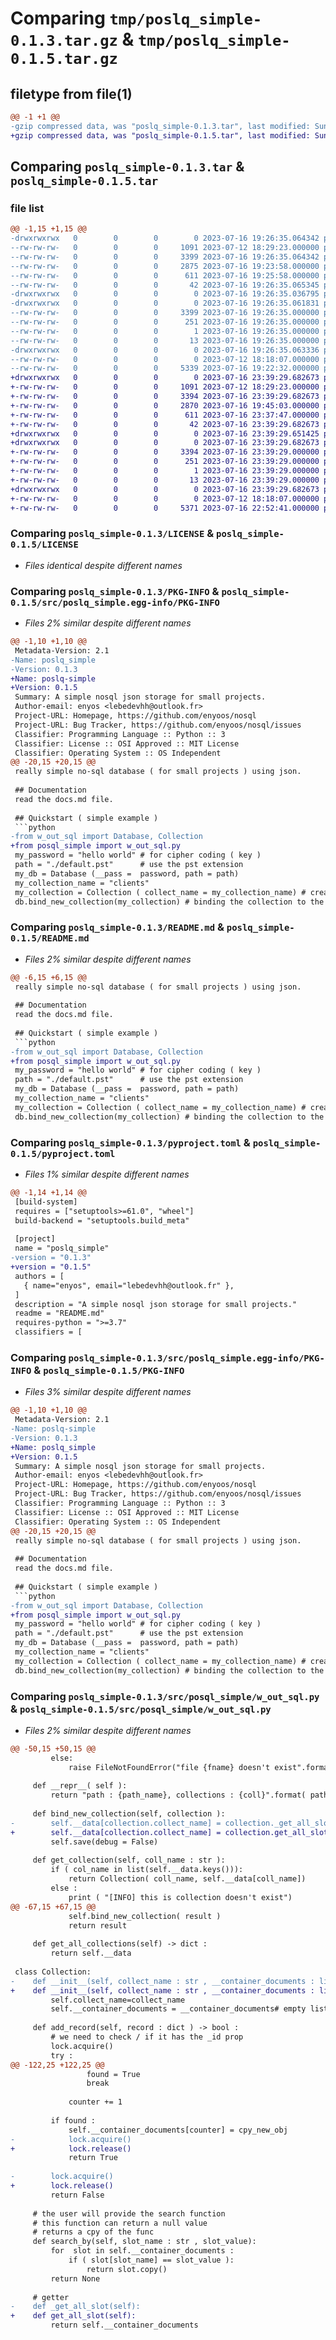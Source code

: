 # Comparing `tmp/poslq_simple-0.1.3.tar.gz` & `tmp/poslq_simple-0.1.5.tar.gz`

## filetype from file(1)

```diff
@@ -1 +1 @@
-gzip compressed data, was "poslq_simple-0.1.3.tar", last modified: Sun Jul 16 19:26:35 2023, max compression
+gzip compressed data, was "poslq_simple-0.1.5.tar", last modified: Sun Jul 16 23:39:29 2023, max compression
```

## Comparing `poslq_simple-0.1.3.tar` & `poslq_simple-0.1.5.tar`

### file list

```diff
@@ -1,15 +1,15 @@
-drwxrwxrwx   0        0        0        0 2023-07-16 19:26:35.064342 poslq_simple-0.1.3/
--rw-rw-rw-   0        0        0     1091 2023-07-12 18:29:23.000000 poslq_simple-0.1.3/LICENSE
--rw-rw-rw-   0        0        0     3399 2023-07-16 19:26:35.064342 poslq_simple-0.1.3/PKG-INFO
--rw-rw-rw-   0        0        0     2875 2023-07-16 19:23:58.000000 poslq_simple-0.1.3/README.md
--rw-rw-rw-   0        0        0      611 2023-07-16 19:25:58.000000 poslq_simple-0.1.3/pyproject.toml
--rw-rw-rw-   0        0        0       42 2023-07-16 19:26:35.065345 poslq_simple-0.1.3/setup.cfg
-drwxrwxrwx   0        0        0        0 2023-07-16 19:26:35.036795 poslq_simple-0.1.3/src/
-drwxrwxrwx   0        0        0        0 2023-07-16 19:26:35.061831 poslq_simple-0.1.3/src/poslq_simple.egg-info/
--rw-rw-rw-   0        0        0     3399 2023-07-16 19:26:35.000000 poslq_simple-0.1.3/src/poslq_simple.egg-info/PKG-INFO
--rw-rw-rw-   0        0        0      251 2023-07-16 19:26:35.000000 poslq_simple-0.1.3/src/poslq_simple.egg-info/SOURCES.txt
--rw-rw-rw-   0        0        0        1 2023-07-16 19:26:35.000000 poslq_simple-0.1.3/src/poslq_simple.egg-info/dependency_links.txt
--rw-rw-rw-   0        0        0       13 2023-07-16 19:26:35.000000 poslq_simple-0.1.3/src/poslq_simple.egg-info/top_level.txt
-drwxrwxrwx   0        0        0        0 2023-07-16 19:26:35.063336 poslq_simple-0.1.3/src/posql_simple/
--rw-rw-rw-   0        0        0        0 2023-07-12 18:18:07.000000 poslq_simple-0.1.3/src/posql_simple/__init__.py
--rw-rw-rw-   0        0        0     5339 2023-07-16 19:22:32.000000 poslq_simple-0.1.3/src/posql_simple/w_out_sql.py
+drwxrwxrwx   0        0        0        0 2023-07-16 23:39:29.682673 poslq_simple-0.1.5/
+-rw-rw-rw-   0        0        0     1091 2023-07-12 18:29:23.000000 poslq_simple-0.1.5/LICENSE
+-rw-rw-rw-   0        0        0     3394 2023-07-16 23:39:29.682673 poslq_simple-0.1.5/PKG-INFO
+-rw-rw-rw-   0        0        0     2870 2023-07-16 19:45:03.000000 poslq_simple-0.1.5/README.md
+-rw-rw-rw-   0        0        0      611 2023-07-16 23:37:47.000000 poslq_simple-0.1.5/pyproject.toml
+-rw-rw-rw-   0        0        0       42 2023-07-16 23:39:29.682673 poslq_simple-0.1.5/setup.cfg
+drwxrwxrwx   0        0        0        0 2023-07-16 23:39:29.651425 poslq_simple-0.1.5/src/
+drwxrwxrwx   0        0        0        0 2023-07-16 23:39:29.682673 poslq_simple-0.1.5/src/poslq_simple.egg-info/
+-rw-rw-rw-   0        0        0     3394 2023-07-16 23:39:29.000000 poslq_simple-0.1.5/src/poslq_simple.egg-info/PKG-INFO
+-rw-rw-rw-   0        0        0      251 2023-07-16 23:39:29.000000 poslq_simple-0.1.5/src/poslq_simple.egg-info/SOURCES.txt
+-rw-rw-rw-   0        0        0        1 2023-07-16 23:39:29.000000 poslq_simple-0.1.5/src/poslq_simple.egg-info/dependency_links.txt
+-rw-rw-rw-   0        0        0       13 2023-07-16 23:39:29.000000 poslq_simple-0.1.5/src/poslq_simple.egg-info/top_level.txt
+drwxrwxrwx   0        0        0        0 2023-07-16 23:39:29.682673 poslq_simple-0.1.5/src/posql_simple/
+-rw-rw-rw-   0        0        0        0 2023-07-12 18:18:07.000000 poslq_simple-0.1.5/src/posql_simple/__init__.py
+-rw-rw-rw-   0        0        0     5371 2023-07-16 22:52:41.000000 poslq_simple-0.1.5/src/posql_simple/w_out_sql.py
```

### Comparing `poslq_simple-0.1.3/LICENSE` & `poslq_simple-0.1.5/LICENSE`

 * *Files identical despite different names*

### Comparing `poslq_simple-0.1.3/PKG-INFO` & `poslq_simple-0.1.5/src/poslq_simple.egg-info/PKG-INFO`

 * *Files 2% similar despite different names*

```diff
@@ -1,10 +1,10 @@
 Metadata-Version: 2.1
-Name: poslq_simple
-Version: 0.1.3
+Name: poslq-simple
+Version: 0.1.5
 Summary: A simple nosql json storage for small projects.
 Author-email: enyos <lebedevhh@outlook.fr>
 Project-URL: Homepage, https://github.com/enyoos/nosql
 Project-URL: Bug Tracker, https://github.com/enyoos/nosql/issues
 Classifier: Programming Language :: Python :: 3
 Classifier: License :: OSI Approved :: MIT License
 Classifier: Operating System :: OS Independent
@@ -20,15 +20,15 @@
 really simple no-sql database ( for small projects ) using json.
 
 ## Documentation
 read the docs.md file.
 
 ## Quickstart ( simple example )
 ```python
-from w_out_sql import Database, Collection
+from posql_simple import w_out_sql.py
 my_password = "hello world" # for cipher coding ( key )
 path = "./default.pst"      # use the pst extension
 my_db = Database (__pass =  password, path = path)
 my_collection_name = "clients"
 my_collection = Collection ( collect_name = my_collection_name) # creating the collection
 db.bind_new_collection(my_collection) # binding the collection to the db
```

### Comparing `poslq_simple-0.1.3/README.md` & `poslq_simple-0.1.5/README.md`

 * *Files 2% similar despite different names*

```diff
@@ -6,15 +6,15 @@
 really simple no-sql database ( for small projects ) using json.
 
 ## Documentation
 read the docs.md file.
 
 ## Quickstart ( simple example )
 ```python
-from w_out_sql import Database, Collection
+from posql_simple import w_out_sql.py
 my_password = "hello world" # for cipher coding ( key )
 path = "./default.pst"      # use the pst extension
 my_db = Database (__pass =  password, path = path)
 my_collection_name = "clients"
 my_collection = Collection ( collect_name = my_collection_name) # creating the collection
 db.bind_new_collection(my_collection) # binding the collection to the db
```

### Comparing `poslq_simple-0.1.3/pyproject.toml` & `poslq_simple-0.1.5/pyproject.toml`

 * *Files 1% similar despite different names*

```diff
@@ -1,14 +1,14 @@
 [build-system]
 requires = ["setuptools>=61.0", "wheel"]
 build-backend = "setuptools.build_meta"
 
 [project]
 name = "poslq_simple"
-version = "0.1.3"
+version = "0.1.5"
 authors = [
   { name="enyos", email="lebedevhh@outlook.fr" },
 ]
 description = "A simple nosql json storage for small projects."
 readme = "README.md"
 requires-python = ">=3.7"
 classifiers = [
```

### Comparing `poslq_simple-0.1.3/src/poslq_simple.egg-info/PKG-INFO` & `poslq_simple-0.1.5/PKG-INFO`

 * *Files 3% similar despite different names*

```diff
@@ -1,10 +1,10 @@
 Metadata-Version: 2.1
-Name: poslq-simple
-Version: 0.1.3
+Name: poslq_simple
+Version: 0.1.5
 Summary: A simple nosql json storage for small projects.
 Author-email: enyos <lebedevhh@outlook.fr>
 Project-URL: Homepage, https://github.com/enyoos/nosql
 Project-URL: Bug Tracker, https://github.com/enyoos/nosql/issues
 Classifier: Programming Language :: Python :: 3
 Classifier: License :: OSI Approved :: MIT License
 Classifier: Operating System :: OS Independent
@@ -20,15 +20,15 @@
 really simple no-sql database ( for small projects ) using json.
 
 ## Documentation
 read the docs.md file.
 
 ## Quickstart ( simple example )
 ```python
-from w_out_sql import Database, Collection
+from posql_simple import w_out_sql.py
 my_password = "hello world" # for cipher coding ( key )
 path = "./default.pst"      # use the pst extension
 my_db = Database (__pass =  password, path = path)
 my_collection_name = "clients"
 my_collection = Collection ( collect_name = my_collection_name) # creating the collection
 db.bind_new_collection(my_collection) # binding the collection to the db
```

### Comparing `poslq_simple-0.1.3/src/posql_simple/w_out_sql.py` & `poslq_simple-0.1.5/src/posql_simple/w_out_sql.py`

 * *Files 2% similar despite different names*

```diff
@@ -50,15 +50,15 @@
         else:
             raise FileNotFoundError("file {fname} doesn't exist".format( fname = path))
 
     def __repr__( self ):
         return "path : {path_name}, collections : {coll}".format( path_name = self.path, coll = self.__data )
 
     def bind_new_collection(self, collection ):
-        self.__data[collection.collect_name] = collection._get_all_slot()
+        self.__data[collection.collect_name] = collection.get_all_slot()
         self.save(debug = False)
 
     def get_collection(self, coll_name : str ):
         if ( col_name in list(self.__data.keys())):
             return Collection( coll_name, self.__data[coll_name])
         else :
             print ( "[INFO] this is collection doesn't exist")
@@ -67,15 +67,15 @@
             self.bind_new_collection( result )
             return result
             
     def get_all_collections(self) -> dict :
         return self.__data
 
 class Collection:
-    def __init__(self, collect_name : str , __container_documents : list = []):
+    def __init__(self, collect_name : str , __container_documents : list = []): # by default is list ( not None )
         self.collect_name=collect_name
         self.__container_documents = __container_documents# empty list to stores one all the documents
     
     def add_record(self, record : dict ) -> bool :
         # we need to check / if it has the _id prop
         lock.acquire()
         try : 
@@ -122,25 +122,25 @@
                 found = True
                 break 
 
             counter += 1 
 
         if found : 
             self.__container_documents[counter] = cpy_new_obj
-            lock.acquire()
+            lock.release()
             return True 
 
-        lock.acquire()
+        lock.release()
         return False 
 
     # the user will provide the search function
     # this function can return a null value
     # returns a cpy of the func
     def search_by(self, slot_name : str , slot_value):
         for  slot in self.__container_documents :
             if ( slot[slot_name] == slot_value ):
                 return slot.copy() 
         return None
 
     # getter
-    def _get_all_slot(self):
+    def get_all_slot(self):
         return self.__container_documents
```

